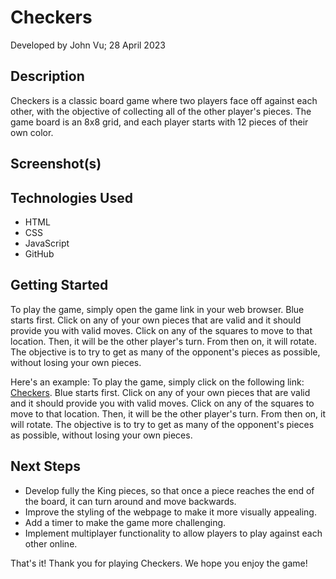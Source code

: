 # Checkers
Developed by John Vu; 28 April 2023

## Description
Checkers is a classic board game where two players face off against each other, with the objective of collecting all of the other player's pieces. The game board is an 8x8 grid, and each player starts with 12 pieces of their own color. 

## Screenshot(s)


## Technologies Used
- HTML
- CSS
- JavaScript
- GitHub

## Getting Started
To play the game, simply open the game link in your web browser. Blue starts first. Click on any of your own pieces that are valid and it should provide you with valid moves. Click on any of the squares to move to that location. Then, it will be the other player's turn. From then on, it will rotate. The objective is to try to get as many of the opponent's pieces as possible, without losing your own pieces.

Here's an example:
To play the game, simply click on the following link: [Checkers](https://johntrinhvu.github.io). Blue starts first. Click on any of your own pieces that are valid and it should provide you with valid moves. Click on any of the squares to move to that location. Then, it will be the other player's turn. From then on, it will rotate. The objective is to try to get as many of the opponent's pieces as possible, without losing your own pieces.

## Next Steps
- Develop fully the King pieces, so that once a piece reaches the end of the board, it can turn around and move backwards.
- Improve the styling of the webpage to make it more visually appealing. 
- Add a timer to make the game more challenging.
- Implement multiplayer functionality to allow players to play against each other online.

That's it! Thank you for playing Checkers. We hope you enjoy the game!
